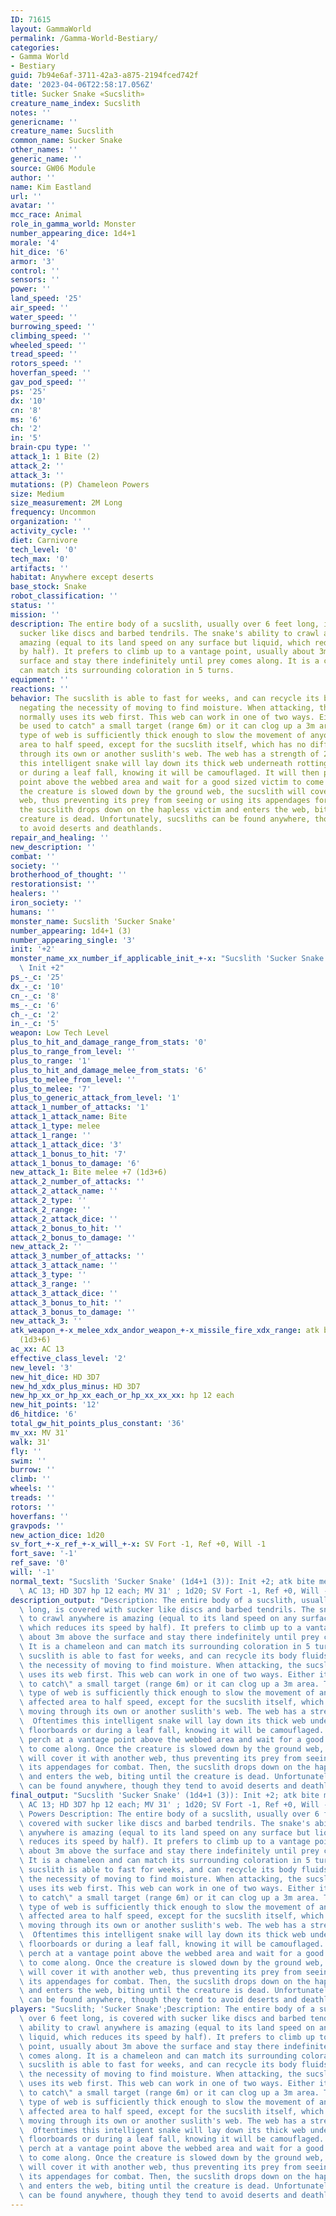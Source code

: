 ```yaml
---
ID: 71615
layout: GammaWorld
permalink: /Gamma-World-Bestiary/
categories:
- Gamma World
- Bestiary
guid: 7b94e6af-3711-42a3-a875-2194fced742f
date: '2023-04-06T22:58:17.056Z'
title: Sucker Snake «Sucslith»
creature_name_index: Sucslith
notes: ''
genericname: ''
creature_name: Sucslith
common_name: Sucker Snake
other_names: ''
generic_name: ''
source: GW06 Module
author: ''
name: Kim Eastland
url: ''
avatar: ''
mcc_race: Animal
role_in_gamma_world: Monster
number_appearing_dice: 1d4+1
morale: '4'
hit_dice: '6'
armor: '3'
control: ''
sensors: ''
power: ''
land_speed: '25'
air_speed: ''
water_speed: ''
burrowing_speed: ''
climbing_speed: ''
wheeled_speed: ''
tread_speed: ''
rotors_speed: ''
hoverfan_speed: ''
gav_pod_speed: ''
ps: '25'
dx: '10'
cn: '8'
ms: '6'
ch: '2'
in: '5'
brain-cpu type: ''
attack_1: 1 Bite (2)
attack_2: ''
attack_3: ''
mutations: (P) Chameleon Powers
size: Medium
size_measurement: 2M Long
frequency: Uncommon
organization: ''
activity_cycle: ''
diet: Carnivore
tech_level: '0'
tech_max: '0'
artifacts: ''
habitat: Anywhere except deserts
base_stock: Snake
robot_classification: ''
status: ''
mission: ''
description: The entire body of a sucslith, usually over 6 feet long, is covered with
  sucker like discs and barbed tendrils. The snake's ability to crawl anywhere is
  amazing (equal to its land speed on any surface but liquid, which reduces its speed
  by half). It prefers to climb up to a vantage point, usually about 3m above the
  surface and stay there indefinitely until prey comes along. It is a chameleon and
  can match its surrounding coloration in 5 turns.
equipment: ''
reactions: ''
behavior: The sucslith is able to fast for weeks, and can recycle its body fluids,
  negating the necessity of moving to find moisture. When attacking, the sucslith
  normally uses its web first. This web can work in one of two ways. Either it can
  be used to catch" a small target (range 6m) or it can clog up a 3m area. This second
  type of web is sufficiently thick enough to slow the movement of anyone in the affected
  area to half speed, except for the sucslith itself, which has no difficulty moving
  through its own or another suslith's web. The web has a strength of 20.  Oftentimes
  this intelligent snake will lay down its thick web underneath rotting floorboards
  or during a leaf fall, knowing it will be camouflaged. It will then perch at a vantage
  point above the webbed area and wait for a good sized victim to come along. Once
  the creature is slowed down by the ground web, the sucslith will cover it with another
  web, thus preventing its prey from seeing or using its appendages for combat. Then,
  the sucslith drops down on the hapless victim and enters the web, biting until the
  creature is dead. Unfortunately, sucsliths can be found anywhere, though they tend
  to avoid deserts and deathlands.
repair_and_healing: ''
new_description: ''
combat: ''
society: ''
brotherhood_of_thought: ''
restorationsist: ''
healers: ''
iron_society: ''
humans: ''
monster_name: Sucslith 'Sucker Snake'
number_appearing: 1d4+1 (3)
number_appearing_single: '3'
init: '+2'
monster_name_xx_number_if_applicable_init_+-x: "Sucslith 'Sucker Snake' (1d4+1 (3)):\
  \ Init +2"
ps_-_c: '25'
dx_-_c: '10'
cn_-_c: '8'
ms_-_c: '6'
ch_-_c: '2'
in_-_c: '5'
weapon: Low Tech Level
plus_to_hit_and_damage_range_from_stats: '0'
plus_to_range_from_level: ''
plus_to_range: '1'
plus_to_hit_and_damage_melee_from_stats: '6'
plus_to_melee_from_level: ''
plus_to_melee: '7'
plus_to_generic_attack_from_level: '1'
attack_1_number_of_attacks: '1'
attack_1_attack_name: Bite
attack_1_type: melee
attack_1_range: ''
attack_1_attack_dice: '3'
attack_1_bonus_to_hit: '7'
attack_1_bonus_to_damage: '6'
new_attack_1: Bite melee +7 (1d3+6)
attack_2_number_of_attacks: ''
attack_2_attack_name: ''
attack_2_type: ''
attack_2_range: ''
attack_2_attack_dice: ''
attack_2_bonus_to_hit: ''
attack_2_bonus_to_damage: ''
new_attack_2: ''
attack_3_number_of_attacks: ''
attack_3_attack_name: ''
attack_3_type: ''
attack_3_range: ''
attack_3_attack_dice: ''
attack_3_bonus_to_hit: ''
attack_3_bonus_to_damage: ''
new_attack_3: ''
atk_weapon_+-x_melee_xdx_andor_weapon_+-x_missile_fire_xdx_range: atk bite melee +7
  (1d3+6)
ac_xx: AC 13
effective_class_level: '2'
new_level: '3'
new_hit_dice: HD 3D7
new_hd_xdx_plus_minus: HD 3D7
new_hp_xx_or_hp_xx_each_or_hp_xx_xx_xx: hp 12 each
new_hit_points: '12'
d6_hitdice: '6'
total_gw_hit_points_plus_constant: '36'
mv_xx: MV 31'
walk: 31'
fly: ''
swim: ''
burrow: ''
climb: ''
wheels: ''
treads: ''
rotors: ''
hoverfans: ''
gravpods: ''
new_action_dice: 1d20
sv_fort_+-x_ref_+-x_will_+-x: SV Fort -1, Ref +0, Will -1
fort_save: '-1'
ref_save: '0'
will: '-1'
normal_text: "Sucslith 'Sucker Snake' (1d4+1 (3)): Init +2; atk bite melee +7 (1d3+6);\
  \ AC 13; HD 3D7 hp 12 each; MV 31' ; 1d20; SV Fort -1, Ref +0, Will -1"
description_output: "Description: The entire body of a sucslith, usually over 6 feet\
  \ long, is covered with sucker like discs and barbed tendrils. The snake's ability\
  \ to crawl anywhere is amazing (equal to its land speed on any surface but liquid,\
  \ which reduces its speed by half). It prefers to climb up to a vantage point, usually\
  \ about 3m above the surface and stay there indefinitely until prey comes along.\
  \ It is a chameleon and can match its surrounding coloration in 5 turns.Behavior:The\
  \ sucslith is able to fast for weeks, and can recycle its body fluids, negating\
  \ the necessity of moving to find moisture. When attacking, the sucslith normally\
  \ uses its web first. This web can work in one of two ways. Either it can be used\
  \ to catch\" a small target (range 6m) or it can clog up a 3m area. This second\
  \ type of web is sufficiently thick enough to slow the movement of anyone in the\
  \ affected area to half speed, except for the sucslith itself, which has no difficulty\
  \ moving through its own or another suslith's web. The web has a strength of 20.\
  \  Oftentimes this intelligent snake will lay down its thick web underneath rotting\
  \ floorboards or during a leaf fall, knowing it will be camouflaged. It will then\
  \ perch at a vantage point above the webbed area and wait for a good sized victim\
  \ to come along. Once the creature is slowed down by the ground web, the sucslith\
  \ will cover it with another web, thus preventing its prey from seeing or using\
  \ its appendages for combat. Then, the sucslith drops down on the hapless victim\
  \ and enters the web, biting until the creature is dead. Unfortunately, sucsliths\
  \ can be found anywhere, though they tend to avoid deserts and deathlands."
final_output: "Sucslith 'Sucker Snake' (1d4+1 (3)): Init +2; atk bite melee +7 (1d3+6);\
  \ AC 13; HD 3D7 hp 12 each; MV 31' ; 1d20; SV Fort -1, Ref +0, Will -1(P) Chameleon\
  \ Powers Description: The entire body of a sucslith, usually over 6 feet long, is\
  \ covered with sucker like discs and barbed tendrils. The snake's ability to crawl\
  \ anywhere is amazing (equal to its land speed on any surface but liquid, which\
  \ reduces its speed by half). It prefers to climb up to a vantage point, usually\
  \ about 3m above the surface and stay there indefinitely until prey comes along.\
  \ It is a chameleon and can match its surrounding coloration in 5 turns.Behavior:The\
  \ sucslith is able to fast for weeks, and can recycle its body fluids, negating\
  \ the necessity of moving to find moisture. When attacking, the sucslith normally\
  \ uses its web first. This web can work in one of two ways. Either it can be used\
  \ to catch\" a small target (range 6m) or it can clog up a 3m area. This second\
  \ type of web is sufficiently thick enough to slow the movement of anyone in the\
  \ affected area to half speed, except for the sucslith itself, which has no difficulty\
  \ moving through its own or another suslith's web. The web has a strength of 20.\
  \  Oftentimes this intelligent snake will lay down its thick web underneath rotting\
  \ floorboards or during a leaf fall, knowing it will be camouflaged. It will then\
  \ perch at a vantage point above the webbed area and wait for a good sized victim\
  \ to come along. Once the creature is slowed down by the ground web, the sucslith\
  \ will cover it with another web, thus preventing its prey from seeing or using\
  \ its appendages for combat. Then, the sucslith drops down on the hapless victim\
  \ and enters the web, biting until the creature is dead. Unfortunately, sucsliths\
  \ can be found anywhere, though they tend to avoid deserts and deathlands."
players: "Sucslith; 'Sucker Snake';Description: The entire body of a sucslith, usually\
  \ over 6 feet long, is covered with sucker like discs and barbed tendrils. The snake's\
  \ ability to crawl anywhere is amazing (equal to its land speed on any surface but\
  \ liquid, which reduces its speed by half). It prefers to climb up to a vantage\
  \ point, usually about 3m above the surface and stay there indefinitely until prey\
  \ comes along. It is a chameleon and can match its surrounding coloration in 5 turns.Behavior:The\
  \ sucslith is able to fast for weeks, and can recycle its body fluids, negating\
  \ the necessity of moving to find moisture. When attacking, the sucslith normally\
  \ uses its web first. This web can work in one of two ways. Either it can be used\
  \ to catch\" a small target (range 6m) or it can clog up a 3m area. This second\
  \ type of web is sufficiently thick enough to slow the movement of anyone in the\
  \ affected area to half speed, except for the sucslith itself, which has no difficulty\
  \ moving through its own or another suslith's web. The web has a strength of 20.\
  \  Oftentimes this intelligent snake will lay down its thick web underneath rotting\
  \ floorboards or during a leaf fall, knowing it will be camouflaged. It will then\
  \ perch at a vantage point above the webbed area and wait for a good sized victim\
  \ to come along. Once the creature is slowed down by the ground web, the sucslith\
  \ will cover it with another web, thus preventing its prey from seeing or using\
  \ its appendages for combat. Then, the sucslith drops down on the hapless victim\
  \ and enters the web, biting until the creature is dead. Unfortunately, sucsliths\
  \ can be found anywhere, though they tend to avoid deserts and deathlands. |"
---
```

</br>
